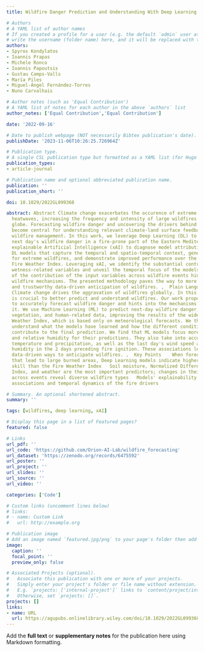 ```yaml
---
title: Wildfire Danger Prediction and Understanding With Deep Learning

# Authors
# A YAML list of author names
# If you created a profile for a user (e.g. the default `admin` user at `content/authors/admin/`), 
# write the username (folder name) here, and it will be replaced with their full name and linked to their profile.
authors:
- Spyros Kondylatos
- Ioannis Prapas
- Michele Ronco
- Ioannis Papoutsis
- Gustau Camps‐Valls
- María Piles
- Miguel‐Ángel Fernández‐Torres
- Nuno Carvalhais

# Author notes (such as 'Equal Contribution')
# A YAML list of notes for each author in the above `authors` list
author_notes: ['Equal Contribution','Equal Contribution']

date: '2022-09-16'

# Date to publish webpage (NOT necessarily Bibtex publication's date).
publishDate: '2023-11-06T10:26:25.726964Z'

# Publication type.
# A single CSL publication type but formatted as a YAML list (for Hugo requirements).
publication_types:
- article-journal

# Publication name and optional abbreviated publication name.
publication: ''
publication_short: ''

doi: 10.1029/2022GL099368

abstract: Abstract Climate change exacerbates the occurence of extreme droughts and
  heatwaves, increasing the frequency and intensity of large wildfires across the
  globe. Forecasting wildfire danger and uncovering the drivers behind fire events
  become central for understanding relevant climate‐land surface feedback and aiding
  wildfire management. In this work, we leverage Deep Learning (DL) to predict the
  next day's wildfire danger in a fire‐prone part of the Eastern Mediterranean and
  explainable Artificial Intelligence (xAI) to diagnose model attributions. We implement
  DL models that capture the temporal and spatio‐temporal context, generalize well
  for extreme wildfires, and demonstrate improved performance over the traditional
  Fire Weather Index. Leveraging xAI, we identify the substantial contribution of
  wetness‐related variables and unveil the temporal focus of the models. The variability
  of the contribution of the input variables across wildfire events hints into different
  wildfire mechanisms. The presented methodology paves the way to more robust, accurate,
  and trustworthy data‐driven anticipation of wildfires. ,  Plain Language Summary
  Climate change drives the aggravation of wildfires globally. In this context, it
  is crucial to better predict and understand wildfires. Our work proposes methods
  to accurately forecast wildfire danger and hints into the mechanisms that drive
  it. We use Machine Learning (ML) to predict next‐day wildfire danger, using meteorological,
  vegetation, and human‐related data, improving the results of the widely used Fire
  Weather Index, which is based only on meteorological forecasts. We then look to
  understand what the models have learned and how the different conditioning factors
  contribute to the final prediction. We find that ML models focus more on soil moisture
  and relative humidity for their predictions. They also take into account the cumulative
  temperature and precipitation, as well as the last day's wind speed and the relative
  humidity in the 2 days preceding fire ignition. These associations lead to new,
  data‐driven ways to anticipate wildfires. ,  Key Points    When forecasting fires
  that lead to large burned areas, Deep Learning models indicate higher predictive
  skill than the Fire Weather Index   Soil moisture, Normalized Difference Vegetation
  Index, and weather are the most important predictors; changes in their importance
  across events reveal diverse wildfire types   Models' explainability uncovers physically‐consistent
  associations and temporal dynamics of the fire drivers

# Summary. An optional shortened abstract.
summary: ''

tags: [wildfires, deep learning, xAI]

# Display this page in a list of Featured pages?
featured: false

# Links
url_pdf: ''
url_code: 'https://github.com/Orion-AI-Lab/wildfire_forecasting'
url_dataset: 'https://zenodo.org/records/6475592'
url_poster: ''
url_project: ''
url_slides: ''
url_source: ''
url_video: ''

categories: ['Code']

# Custom links (uncomment lines below)
# links:
# - name: Custom Link
#   url: http://example.org

# Publication image
# Add an image named `featured.jpg/png` to your page's folder then add a caption below.
image:
  caption: ''
  focal_point: ''
  preview_only: false

# Associated Projects (optional).
#   Associate this publication with one or more of your projects.
#   Simply enter your project's folder or file name without extension.
#   E.g. `projects: ['internal-project']` links to `content/project/internal-project/index.md`.
#   Otherwise, set `projects: []`.
projects: []
links:
- name: URL
  url: https://agupubs.onlinelibrary.wiley.com/doi/10.1029/2022GL099368
---
```


Add the **full text** or **supplementary notes** for the publication here using Markdown formatting.
